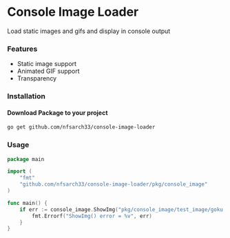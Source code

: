 # Console Image Loader

Load static images and gifs and display in console output


### Features

- Static image support
- Animated GIF support
- Transparency

### Installation

#### Download Package to your project

```bash
go get github.com/nfsarch33/console-image-loader
```

### Usage

```go
package main

import (
	"fmt"
	"github.com/nfsarch33/console-image-loader/pkg/console_image"
)

func main() {
	if err := console_image.ShowImg("pkg/console_image/test_image/goku.gif"); err != nil {
		fmt.Errorf("ShowImg() error = %v", err)
	}
}
```
